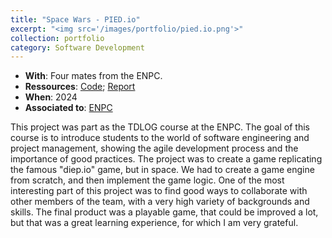 ```yaml
---
title: "Space Wars - PIED.io"
excerpt: "<img src='/images/portfolio/pied.io.png'>"
collection: portfolio
category: Software Development
---
```


* __With__: Four mates from the ENPC.
* __Ressources__: [Code](https://github.com/Bilal59170/TDLOG_Space_Wars); [Report](/files/portfolio/tdlog_report.pdf)
* __When__: 2024
* __Associated to__: [ENPC](https://ecoledesponts.fr/en)

This project was part as the TDLOG course at the ENPC. The goal of this course is to introduce students to the world of software engineering and project management, showing the agile development process and the importance of good practices. The project was to create a game replicating the famous "diep.io" game, but in space. We had to create a game engine from scratch, and then implement the game logic. One of the most interesting part of this project was to find good ways to collaborate with other members of the team, with a very high variety of backgrounds and skills. The final product was a playable game, that could be improved a lot, but that was a great learning experience, for which I am very grateful.